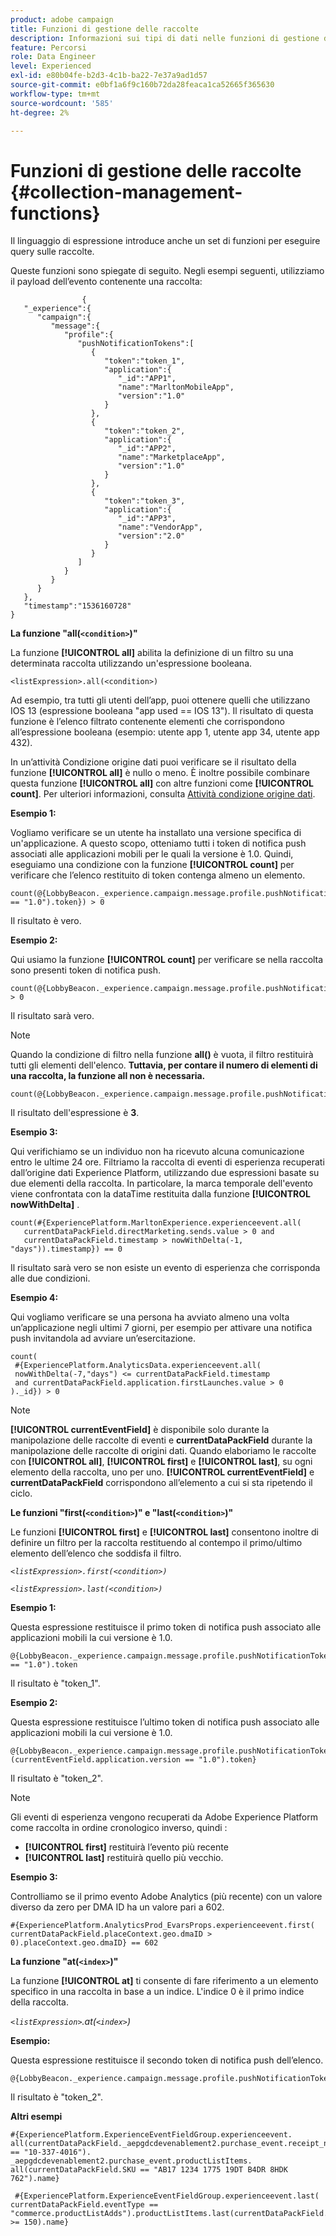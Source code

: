 ```yaml
---
product: adobe campaign
title: Funzioni di gestione delle raccolte
description: Informazioni sui tipi di dati nelle funzioni di gestione della raccolta
feature: Percorsi
role: Data Engineer
level: Experienced
exl-id: e80b04fe-b2d3-4c1b-ba22-7e37a9ad1d57
source-git-commit: e0bf1a6f9c160b72da28feaca1ca52665f365630
workflow-type: tm+mt
source-wordcount: '585'
ht-degree: 2%

---
```


# Funzioni di gestione delle raccolte {#collection-management-functions}

Il linguaggio di espressione introduce anche un set di funzioni per eseguire query sulle raccolte.

Queste funzioni sono spiegate di seguito. Negli esempi seguenti, utilizziamo il payload dell’evento contenente una raccolta:

```
                { 
   "_experience":{ 
      "campaign":{ 
         "message":{ 
            "profile":{ 
               "pushNotificationTokens":[ 
                  { 
                     "token":"token_1",
                     "application":{ 
                        "_id":"APP1",
                        "name":"MarltonMobileApp",
                        "version":"1.0"
                     }
                  },
                  { 
                     "token":"token_2",
                     "application":{ 
                        "_id":"APP2",
                        "name":"MarketplaceApp",
                        "version":"1.0"
                     }
                  },
                  { 
                     "token":"token_3",
                     "application":{ 
                        "_id":"APP3",
                        "name":"VendorApp",
                        "version":"2.0"
                     }
                  }
               ]
            }
         }
      }
   },
   "timestamp":"1536160728"
}
```

**La funzione &quot;all(`<condition>`)&quot;**

La funzione **[!UICONTROL all]** abilita la definizione di un filtro su una determinata raccolta utilizzando un&#39;espressione booleana.

```
<listExpression>.all(<condition>)
```

Ad esempio, tra tutti gli utenti dell’app, puoi ottenere quelli che utilizzano IOS 13 (espressione booleana &quot;app used == IOS 13&quot;). Il risultato di questa funzione è l’elenco filtrato contenente elementi che corrispondono all’espressione booleana (esempio: utente app 1, utente app 34, utente app 432).

In un’attività Condizione origine dati puoi verificare se il risultato della funzione **[!UICONTROL all]** è nullo o meno. È inoltre possibile combinare questa funzione **[!UICONTROL all]** con altre funzioni come **[!UICONTROL count]**. Per ulteriori informazioni, consulta [Attività condizione origine dati](../building-journeys/condition-activity.md#data_source_condition).

**Esempio 1:**

Vogliamo verificare se un utente ha installato una versione specifica di un&#39;applicazione. A questo scopo, otteniamo tutti i token di notifica push associati alle applicazioni mobili per le quali la versione è 1.0. Quindi, eseguiamo una condizione con la funzione **[!UICONTROL count]** per verificare che l’elenco restituito di token contenga almeno un elemento.

```
count(@{LobbyBeacon._experience.campaign.message.profile.pushNotificationTokens.all(currentEventField.application.version == "1.0").token}) > 0
```

Il risultato è vero.

**Esempio 2:**

Qui usiamo la funzione **[!UICONTROL count]** per verificare se nella raccolta sono presenti token di notifica push.

```
count(@{LobbyBeacon._experience.campaign.message.profile.pushNotificationTokens.all().token}) > 0
```

Il risultato sarà vero.

<!--Alternatively, you can check if there is no token in the collection:

   ```
   count(@{LobbyBeacon._experience.campaign.message.profile.pushNotificationTokens.all().token}) == 0
   ```

The result will be false.

Here we use the count function in a condition to count the number of push notification tokens in the event.

`count(@{LobbyBeacon._experience.campaign.message.profile.pushNotificationTokens.all().token})`

The result is true.

Note that when the condition in the **all()** function is empty, the filter will return all the elements in the list. Hence, the expression above is equivalent to:

`count(@{LobbyBeacon._experience.campaign.message.profile.pushNotificationTokens.application.name})`

In both cases, the result of the expression is **3**.

A query of experience events recorded on the Adobe Experience Platform may or may not include the current event that triggered the current Journey. This will depend on the relative processing time with which [!DNL Journey Orchestration] sees an event and started evaluating conditions, versus the time it takes for that event to be ingested into the Adobe Experience Platform. For example, when using the .all() syntax to query experience events from the Adobe Experience Platform, we recommend enforcing the exclusion of the current event (by requiring an
earlier timestamp) in order to only consider prior events.-->

>[!NOTE]
>
>Quando la condizione di filtro nella funzione **all()** è vuota, il filtro restituirà tutti gli elementi dell&#39;elenco. **Tuttavia, per contare il numero di elementi di una raccolta, la funzione all non è necessaria.**


```
count(@{LobbyBeacon._experience.campaign.message.profile.pushNotificationTokens.token})
```

Il risultato dell&#39;espressione è **3**.

**Esempio 3:**

Qui verifichiamo se un individuo non ha ricevuto alcuna comunicazione entro le ultime 24 ore. Filtriamo la raccolta di eventi di esperienza recuperati dall’origine dati Experience Platform, utilizzando due espressioni basate su due elementi della raccolta. In particolare, la marca temporale dell&#39;evento viene confrontata con la dataTime restituita dalla funzione **[!UICONTROL nowWithDelta]** .

```
count(#{ExperiencePlatform.MarltonExperience.experienceevent.all(
   currentDataPackField.directMarketing.sends.value > 0 and
   currentDataPackField.timestamp > nowWithDelta(-1, "days")).timestamp}) == 0
```

Il risultato sarà vero se non esiste un evento di esperienza che corrisponda alle due condizioni.

**Esempio 4:**

Qui vogliamo verificare se una persona ha avviato almeno una volta un’applicazione negli ultimi 7 giorni, per esempio per attivare una notifica push invitandola ad avviare un’esercitazione.

```
count(
 #{ExperiencePlatform.AnalyticsData.experienceevent.all(
 nowWithDelta(-7,"days") <= currentDataPackField.timestamp
 and currentDataPackField.application.firstLaunches.value > 0
)._id}) > 0
```

<!--**"All + Count" example 4:** here we use the count function in a boolean expression to see if there is push notification tokens in the collection.

`count(@{LobbyBeacon._experience.campaign.message.profile.pushNotificationTokens.all().application.name}) > 0`

The result will be:

`true`

Alternatively, you can check if there is NO token in the collection:

`count(@{LobbyBeacon._experience.campaign.message.profile.pushNotificationTokens.all().application.name}) =0`

The result will be:

`false`-->

>[!NOTE]
>
>**[!UICONTROL currentEventField]** è disponibile solo durante la manipolazione delle raccolte di eventi e  **currentDataPackField**
>durante la manipolazione delle raccolte di origini dati. Quando elaboriamo le raccolte con **[!UICONTROL all]**, **[!UICONTROL first]** e **[!UICONTROL last]**,
>su ogni elemento della raccolta, uno per uno. **[!UICONTROL currentEventField]** e  **currentDataPackField**
>corrispondono all’elemento a cui si sta ripetendo il ciclo.

**Le funzioni &quot;first(`<condition>`)&quot; e &quot;last(`<condition>`)&quot;**

Le funzioni **[!UICONTROL first]** e **[!UICONTROL last]** consentono inoltre di definire un filtro per la raccolta restituendo al contempo il primo/ultimo elemento dell’elenco che soddisfa il filtro.

_`<listExpression>.first(<condition>)`_

_`<listExpression>.last(<condition>)`_

**Esempio 1:**

Questa espressione restituisce il primo token di notifica push associato alle applicazioni mobili la cui versione è 1.0.

```
@{LobbyBeacon._experience.campaign.message.profile.pushNotificationTokens.first(currentEventField.application.version == "1.0").token
```

Il risultato è &quot;token_1&quot;.

**Esempio 2:**

Questa espressione restituisce l’ultimo token di notifica push associato alle applicazioni mobili la cui versione è 1.0.

```
@{LobbyBeacon._experience.campaign.message.profile.pushNotificationTokens.last&#8203;(currentEventField.application.version == "1.0").token}
```

Il risultato è &quot;token_2&quot;.

>[!NOTE]
>
>Gli eventi di esperienza vengono recuperati da Adobe Experience Platform come raccolta in ordine cronologico inverso, quindi :
>* **[!UICONTROL first]** restituirà l’evento più recente
>* **[!UICONTROL last]** restituirà quello più vecchio.


**Esempio 3:**

Controlliamo se il primo evento Adobe Analytics (più recente) con un valore diverso da zero per DMA ID ha un valore pari a 602.

```
#{ExperiencePlatform.AnalyticsProd_EvarsProps.experienceevent.first(
currentDataPackField.placeContext.geo.dmaID > 0).placeContext.geo.dmaID} == 602
```

**La funzione &quot;at(`<index>`)&quot;**

La funzione **[!UICONTROL at]** ti consente di fare riferimento a un elemento specifico in una raccolta in base a un indice.
L&#39;indice 0 è il primo indice della raccolta.

_`<listExpression>`.at(`<index>`)_

**Esempio:**

Questa espressione restituisce il secondo token di notifica push dell’elenco.

```
@{LobbyBeacon._experience.campaign.message.profile.pushNotificationTokens.at(1).token}
```

Il risultato è &quot;token_2&quot;.

**Altri esempi**

```
#{ExperiencePlatform.ExperienceEventFieldGroup.experienceevent. all(currentDataPackField._aepgdcdevenablement2.purchase_event.receipt_nbr == "10-337-4016"). 
_aepgdcdevenablement2.purchase_event.productListItems. all(currentDataPackField.SKU == "AB17 1234 1775 19DT B4DR 8HDK 762").name}
```

```
 #{ExperiencePlatform.ExperienceEventFieldGroup.experienceevent.last(
currentDataPackField.eventType == "commerce.productListAdds").productListItems.last(currentDataPackField.priceTotal >= 150).name}
```
